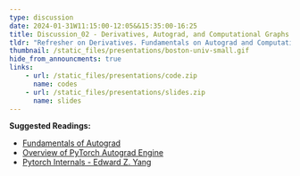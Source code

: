 ```yaml
---
type: discussion
date: 2024-01-31W11:15:00-12:05&&15:35:00-16:25
title: Discussion_02 - Derivatives, Autograd, and Computational Graphs in Pytorch
tldr: "Refresher on Derivatives. Fundamentals on Autograd and Computational Graphs in Pytorch."
thumbnail: /static_files/presentations/boston-univ-small.gif
hide_from_announcments: true
links: 
    - url: /static_files/presentations/code.zip
      name: codes
    - url: /static_files/presentations/slides.zip
      name: slides
---
```

**Suggested Readings:**
* [Fundamentals of Autograd](https://pytorch.org/tutorials/beginner/introyt/autogradyt_tutorial.html)
* [Overview of PyTorch Autograd Engine](https://pytorch.org/blog/overview-of-pytorch-autograd-engine/)
* [Pytorch Internals - Edward Z. Yang ](http://blog.ezyang.com/2019/05/pytorch-internals/)